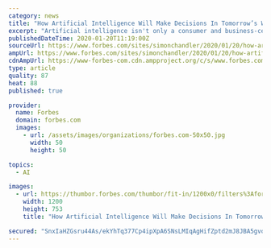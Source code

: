 ```yaml
---
category: news
title: "How Artificial Intelligence Will Make Decisions In Tomorrow’s Wars"
excerpt: "Artificial intelligence isn't only a consumer and business-centric technology. Yes, companies use AI to automate various tasks, while consumers use AI to make their daily routines easier. But governments–and in particular militaries–also have a massive interest in the speed and scale offered by AI."
publishedDateTime: 2020-01-20T11:19:00Z
sourceUrl: https://www.forbes.com/sites/simonchandler/2020/01/20/how-artificial-intelligence-will-make-decisions-in-tomorrows-wars/
ampUrl: https://www.forbes.com/sites/simonchandler/2020/01/20/how-artificial-intelligence-will-make-decisions-in-tomorrows-wars/amp/
cdnAmpUrl: https://www-forbes-com.cdn.ampproject.org/c/s/www.forbes.com/sites/simonchandler/2020/01/20/how-artificial-intelligence-will-make-decisions-in-tomorrows-wars/amp/
type: article
quality: 87
heat: 88
published: true

provider:
  name: Forbes
  domain: forbes.com
  images:
    - url: /assets/images/organizations/forbes.com-50x50.jpg
      width: 50
      height: 50

topics:
  - AI

images:
  - url: https://thumbor.forbes.com/thumbor/fit-in/1200x0/filters%3Aformat%28jpg%29/https%3A%2F%2Fspecials-images.forbesimg.com%2Fimageserve%2F5e2584aea854780006cb3ed7%2F0x0.jpg
    width: 1200
    height: 753
    title: "How Artificial Intelligence Will Make Decisions In Tomorrow’s Wars"

secured: "SnxIaHZGsru44As/ekYhTq377Cp4ipXpA6SNsLMIqAgHifZptd2mJ8JBA5gvo6czgLMtcCasGSQTTsdFXNlQNs3+cedOt6++JjJKhO+nD66OUoeK7YnmKLrhVMMGMK9gl+BnB2sByTuw9jBs5Tu7KzEITHnE8lgUSAuOLozJsoKVILhdYggBdmhLqTzmI1hCeA7jMC22kDMccLZxFZVD0VSOE8vKWg3SX3+puCxa9NwPzeEd/s79WGEpcU3PV5uJ/Y8RX7HwmkCxD+FSthhqJeq/viUWILOqtpTM4yDg1++QyaOz/cfJ/qCEaaUeWFqN6y0EEHnm6aG4KR95llOj7HRvnZzKtLlhUZFNuE1CjEEP3PSr8Q6vUnjmiYR8HSS+fZ9E/Vzix2uyiLeIysIvPOAy0SwWJYdqwHj3/0aw2iGhDPRntp93xcO74OwRMUGKe7F51x0zdlBR2ldxByDfog==;rjNCl3RUiTSUGd+0jT4reA=="
---
```



